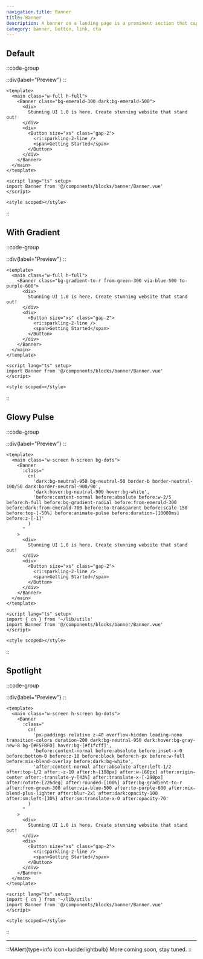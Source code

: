 ```yaml
---
navigation.title: Banner
title: Banner
description: A banner on a landing page is a prominent section that captures attention with key information and a call to action to engage visitors.
category: banner, button, link, cta
---
```


## Default

::code-group

::div{label="Preview"}
<Playground url="/landing/banner" aspect="5/1"></Playground>
::

```vue [Code]
<template>
  <main class="w-full h-full">
    <Banner class="bg-emerald-300 dark:bg-emerald-500">
      <div>
        Stunning UI 1.0 is here. Create stunning website that stand out!
      </div>
      <div>
        <Button size="xs" class="gap-2">
          <ri:sparkling-2-line />
          <span>Getting Started</span>
        </Button>
      </div>
    </Banner>
  </main>
</template>

<script lang="ts" setup>
import Banner from '@/components/blocks/banner/Banner.vue'
</script>

<style scoped></style>
```

::

## With Gradient

::code-group

::div{label="Preview"}
<Playground url="/landing/banner/Gradient" aspect="5/1"></Playground>
::

```vue [Code]
<template>
  <main class="w-full h-full">
    <Banner class="bg-gradient-to-r from-green-300 via-blue-500 to-purple-600">
      <div>
        Stunning UI 1.0 is here. Create stunning website that stand out!
      </div>
      <div>
        <Button size="xs" class="gap-2">
          <ri:sparkling-2-line />
          <span>Getting Started</span>
        </Button>
      </div>
    </Banner>
  </main>
</template>

<script lang="ts" setup>
import Banner from '@/components/blocks/banner/Banner.vue'
</script>

<style scoped></style>
```

::

## Glowy Pulse

::code-group

::div{label="Preview"}
<Playground url="/landing/banner/GlowyPulse" aspect="5/1"></Playground>
::

```vue [Code]
<template>
  <main class="w-screen h-screen bg-dots">
    <Banner
      :class="
        cn(
          'dark:bg-neutral-950 bg-neutral-50 border-b border-neutral-100/50 dark:border-neutral-900/90',
          'dark:hover:bg-neutral-900 hover:bg-white',
          'before:content-normal before:absolute before:w-2/5 before:h-full before:bg-gradient-radial before:from-emerald-300 before:dark:from-emerald-700 before:to-transparent before:scale-150 before:top-[-50%] before:animate-pulse before:duration-[10000ms] before:z-[-1]'
        )
      "
    >
      <div>
        Stunning UI 1.0 is here. Create stunning website that stand out!
      </div>
      <div>
        <Button size="xs" class="gap-2">
          <ri:sparkling-2-line />
          <span>Getting Started</span>
        </Button>
      </div>
    </Banner>
  </main>
</template>

<script lang="ts" setup>
import { cn } from '~/lib/utils'
import Banner from '@/components/blocks/banner/Banner.vue'
</script>

<style scoped></style>
```

::

## Spotlight

::code-group

::div{label="Preview"}
<Playground url="/landing/banner/Spotlight" aspect="5/1"></Playground>
::

```vue [Code]
<template>
  <main class="w-screen h-screen bg-dots">
    <Banner
      :class="
        cn(
          'px-paddings relative z-40 overflow-hidden leading-none transition-colors duration-200 dark:bg-neutral-950 dark:hover:bg-gray-new-8 bg-[#F5FBFD] hover:bg-[#f1fcff]',
          'before:content-normal before:absolute before:inset-x-0 before:bottom-0 before:z-10 before:block before:h-px before:w-full before:mix-blend-overlay before:dark:bg-white',
          'after:content-normal after:absolute after:left-1/2 after:top-1/2 after:-z-10 after:h-[188px] after:w-[60px] after:origin-center after:-translate-y-[43%] after:translate-x-[-290px] after:rotate-[226deg] after:rounded-[100%] after:bg-gradient-to-r after:from-green-300 after:via-blue-500 after:to-purple-600 after:mix-blend-plus-lighter after:blur-2xl after:dark:opacity-100 after:sm:left-[30%] after:sm:translate-x-0 after:opacity-70'
        )
      "
    >
      <div>
        Stunning UI 1.0 is here. Create stunning website that stand out!
      </div>
      <div>
        <Button size="xs" class="gap-2">
          <ri:sparkling-2-line />
          <span>Getting Started</span>
        </Button>
      </div>
    </Banner>
  </main>
</template>

<script lang="ts" setup>
import { cn } from '~/lib/utils'
import Banner from '@/components/blocks/banner/Banner.vue'
</script>

<style scoped></style>
```

::

---

::MAlert{type=info icon=lucide:lightbulb}
More coming soon, stay tuned.
::
